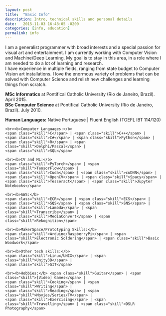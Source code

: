 ```yaml
---
layout: post
title:  "Basic Info"
description: Intro, technical skills and personal details
date:   2015-11-03 16:48:05 -0200
categories: [info, education]
permalink: info
---
```


<p class="text">
I am a generalist programmer with broad interests and a special passion for visual art and entertainment. I am currently working with Computer Vision and Machine/Deep Learning. My goal is to stay in this area, in a role where I am needed to do a lot of learning and research.
<br>
I have experience in multiple fields, ranging from state budget to Computer Vision art installations. I love the enormous variety of problems that can be solved with Computer Science and relish new challenges and learning things from scratch.
</p>

<p class="text">
    <b>MSc Informatics</b> at Pontifical Catholic University
    (Rio de Janeiro, Brazil). April 2015.
    <br>
    <b>BSc Computer Science</b> at Pontifical Catholic University
    (Rio de Janeiro, Brazil). July 2010.  
    <br>

<p class="text">
    <b>Human Languages:</b> Native Portuguese | Fluent English (TOEFL IBT 114/120)
    
    <br><b>Computer Languages:</b>
    <span class="skill">C</span> | <span class="skill">C++</span> |
    <span class="skill">C#</span> | <span class="skill">Python</span> |
    <span class="skill">R</span> | <span class="skill">Delphi/Pascal</span> |
    <span class="skill">SQL</span>
    
    <br><b>CV and ML:</b>
    <span class="skill">PyTorch</span> | <span class="skill">TensorFlow</span> |
    <span class="skill">Cuda</span> | <span class="skill">cuDNN</span> |
    <span class="skill">OpenCV</span> | <span class="skill">Spacy</span> |
    <span class="skill">Tesseract</span> | <span class="skill">Jupyter Notebooks</span>

    <br><b>AWS:</b>   
    <span class="skill">ECR</span> | <span class="skill">ECS</span> |
    <span class="skill">SQS</span> | <span class="skill">SNS</span> |
    <span class="skill">Lambda</span> | <span class="skill">Transcribe</span> |
    <span class="skill">MediaConvert</span> | <span class="skill">Rekognition</span>
    
    <br><b>MakerSpace/Prototyping Skills:</b>
    <span class="skill">Arduino/RaspberryPi</span> | <span class="skill">Electronic Soldering</span> | <span class="skill">Basic Woodwork</span>
 
    <br><b>Other tech skills:</b>
    <span class="skill">Linux/UNIX</span> | <span class="skill">Unity3D</span> |
    <span class="skill">GIT</span>
 
    <br><b>Hobbies:</b> <span class="skill">Guitar</span> | <span class="skill">[Video] Games</span> | 
    <span class="skill">Cooking</span> | <span class="skill">Writing</span> | 
    <span class="skill">Reading</span> | <span class="skill">Movies/Series/TV</span> | 
    <span class="skill">Exercising</span> | <span class="skill">Travelling</span> | <span class="skill">DSLR Photography</span>
</p>
